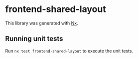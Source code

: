 # frontend-shared-layout

This library was generated with [Nx](https://nx.dev).

## Running unit tests

Run `nx test frontend-shared-layout` to execute the unit tests.
